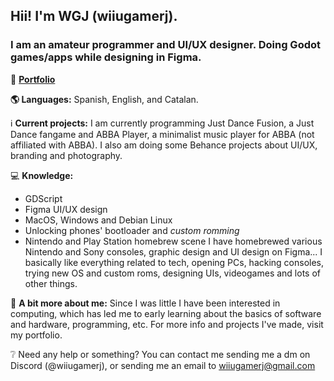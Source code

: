 ## Hii! I'm WGJ (wiiugamerj).
### I am an amateur programmer and UI/UX designer. Doing Godot games/apps while designing in Figma.

🔗 **[Portfolio](https://sites.google.com/view/wiiugamerj)**

**🌎 Languages:** Spanish, English, and Catalan.

ℹ️ **Current projects:** I am currently programming Just Dance Fusion, a Just Dance fangame and ABBA Player, a minimalist music player for ABBA (not affiliated with ABBA). I also am doing some Behance projects about UI/UX, branding and photography.

💻 **Knowledge:**
- GDScript
- Figma UI/UX design
- MacOS, Windows and Debian Linux
- Unlocking phones' bootloader and _custom romming_
- Nintendo and Play Station homebrew scene I have homebrewed various Nintendo and Sony consoles, graphic design and UI design on Figma... I basically like everything related to tech, opening PCs, hacking consoles, trying new OS and custom roms, designing UIs, videogames and lots of other things.

💁 **A bit more about me:** Since I was little I have been interested in computing, which has led me to early learning about the basics of software and hardware, programming, etc. For more info and projects I've made, visit my portfolio.

❔ Need any help or something? You can contact me sending me a dm on Discord (@wiiugamerj), or sending me an email to wiiugamerj@gmail.com
<!---
WiiUGamerJ/WiiUGamerJ is a ✨ special ✨ repository because its `README.md` (this file) appears on your GitHub profile.
You can click the Preview link to take a look at your changes.
--->

